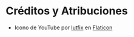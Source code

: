 # Créditos y Atribuciones

- Icono de YouTube por [lutfix](https://www.flaticon.es/autores/lutfix) en [Flaticon](https://www.flaticon.es/iconos-gratis/youtube)
